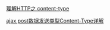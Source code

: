 [理解HTTP之 content-type](https://juejin.im/post/5cacc5f2f265da035a1f004c)

[ajax post数据发送类型Content-Type详解](https://juejin.im/post/5c6bb5e451882561ad328e9e)